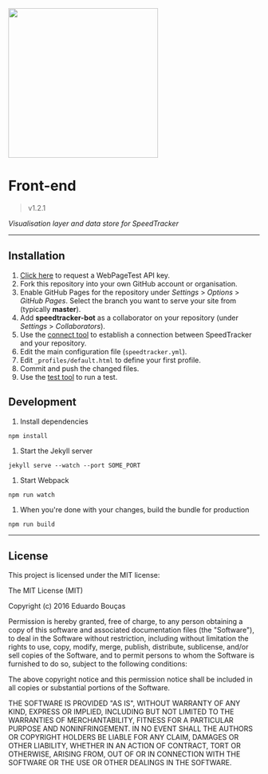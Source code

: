 <img src="https://speedtracker.org/assets/images/logo-full-square-inverted.png" width="300">

# Front-end

> v1.2.1

*Visualisation layer and data store for SpeedTracker*

---

## Installation

1. [Click here](https://www.webpagetest.org/getkey.php) to request a WebPageTest API key.
1. Fork this repository into your own GitHub account or organisation.
1. Enable GitHub Pages for the repository under *Settings* > *Options* > *GitHub Pages*. Select the branch you want to serve your site from (typically **master**).
1. Add **speedtracker-bot** as a collaborator on your repository (under *Settings* > *Collaborators*).
1. Use the [connect tool](https://speedtracker.org/connect) to establish a connection between SpeedTracker and your repository.
1. Edit the main configuration file (`speedtracker.yml`).
1. Edit `_profiles/default.html` to define your first profile.
1. Commit and push the changed files.
1. Use the [test tool](https://speedtracker.org/test) to run a test.

## Development

1. Install dependencies

  ```
  npm install
  ```
  
1. Start the Jekyll server

  ```
  jekyll serve --watch --port SOME_PORT
  ```
  
1. Start Webpack

  ```
  npm run watch
  ```

1. When you're done with your changes, build the bundle for production

  ```
  npm run build
  ```
  
---

## License

This project is licensed under the MIT license:

The MIT License (MIT)

Copyright (c) 2016 Eduardo Bouças

Permission is hereby granted, free of charge, to any person obtaining a copy
of this software and associated documentation files (the "Software"), to deal
in the Software without restriction, including without limitation the rights
to use, copy, modify, merge, publish, distribute, sublicense, and/or sell
copies of the Software, and to permit persons to whom the Software is
furnished to do so, subject to the following conditions:

The above copyright notice and this permission notice shall be included in all
copies or substantial portions of the Software.

THE SOFTWARE IS PROVIDED "AS IS", WITHOUT WARRANTY OF ANY KIND, EXPRESS OR
IMPLIED, INCLUDING BUT NOT LIMITED TO THE WARRANTIES OF MERCHANTABILITY,
FITNESS FOR A PARTICULAR PURPOSE AND NONINFRINGEMENT. IN NO EVENT SHALL THE
AUTHORS OR COPYRIGHT HOLDERS BE LIABLE FOR ANY CLAIM, DAMAGES OR OTHER
LIABILITY, WHETHER IN AN ACTION OF CONTRACT, TORT OR OTHERWISE, ARISING FROM,
OUT OF OR IN CONNECTION WITH THE SOFTWARE OR THE USE OR OTHER DEALINGS IN THE
SOFTWARE.

